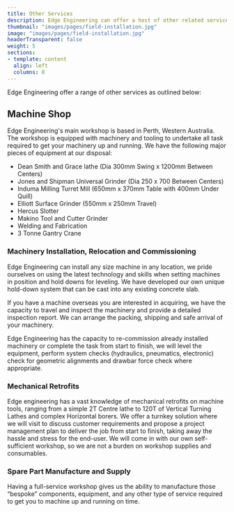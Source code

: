 ```yaml
---
title: Other Services
description: Edge Engineering can offer a host of other related services besides those listed above, including machine re-location, commissioning and spare parts supply. Take a closer look by clicking the link above...
thumbnail: "images/pages/field-installation.jpg"
image: "images/pages/field-installation.jpg"
headerTransparent: false
weight: 5
sections:
- template: content
  align: left
  columns: 8
---
```


Edge Engineering offer a range of other services as outlined below:

## Machine Shop

Edge Engineering's main workshop is based in Perth, Western Australia. The workshop is equipped with machinery and tooling to undertake all task required to get your machinery up and running. We have the following major pieces of equipment at our disposal:

* Dean Smith and Grace lathe (Dia 300mm Swing x 1200mm Between Centers)
* Jones and Shipman Universal Grinder (Dia 250 x 700 Between Centers)
* Induma Milling Turret Mill (650mm x 370mm Table with 400mm Under Quill)
* Elliott Surface Grinder (550mm x 250mm Travel)
* Hercus Slotter
* Makino Tool and Cutter Grinder
* Welding and Fabrication
* 3 Tonne Gantry Crane

### Machinery Installation, Relocation and Commissioning

Edge Engineering can install any size machine in any location, we pride ourselves on using the latest technology and skills when setting machines in position and hold downs for leveling. We have developed our own unique hold-down system that can be cast into any existing concrete slab. 

If you have a machine overseas you are interested in acquiring, we have the capacity to travel and inspect the machinery and provide a detailed inspection report. We can arrange the packing, shipping and safe arrival of your machinery.

Edge Engineering has the capacity to re-commission already installed machinery or complete the task from start to finish, we will level the equipment, perform system checks (hydraulics, pneumatics, electronic) check for geometric alignments and drawbar force check where appropriate.

### Mechanical Retrofits

Edge engineering has a vast knowledge of mechanical retrofits on machine tools, ranging from a simple 2T Centre lathe to 120T of Vertical Turning Lathes and complex Horizontal borers. We offer a turnkey solution where we will visit to discuss customer requirements and propose a project management plan to deliver the job from start to finish, taking away the hassle and stress for the end-user. We will come in with our own self-sufficient workshop, so we are not a burden on workshop supplies and consumables.

### Spare Part Manufacture and Supply

Having a full-service workshop gives us the ability to manufacture those “bespoke” components, equipment, and any other type of service required to get you to machine up and running on time.